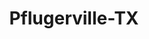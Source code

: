 ---
title: Pflugerville-TX
slug: pflugerville-tx
f_state:
- cms/state/texas.md
f_locations:
- cms/payday-loan/s-u-check-cashing-plus-26164.md
- cms/payday-loan/s-u-check-cashing-plus-26165.md
- cms/payday-loan/su-check-cashing-plus-26960.md
- cms/payday-loan/th-e-money-box-27507.md
updated-on: '2024-05-30T13:41:28.615Z'
created-on: '2024-05-30T13:41:28.615Z'
published-on: '2024-05-30T13:54:32.469Z'
f_city: Pflugerville
layout: '[city].html'
tags: city
---